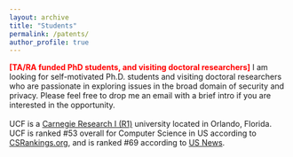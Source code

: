 ```yaml
---
layout: archive
title: "Students"
permalink: /patents/
author_profile: true
---
```


<p> <b><font color="red">[TA/RA funded PhD students, and visiting doctoral researchers]</font></b> I am looking for self-motivated Ph.D. students and visiting doctoral researchers who are passionate in exploring issues in the broad domain of security and privacy. Please feel free to drop me an email with a brief intro if you are interested in the opportunity. 
<br><br>UCF is a <a href="https://en.wikipedia.org/wiki/List_of_research_universities_in_the_United_States">Carnegie Research I (R1)</a> university located in Orlando, Florida. UCF is ranked #53 overall for Computer Science in US according to  <a href="http://csrankings.org/#/index?all">CSRankings.org</a>, and is ranked #69 according to <a href="https://www.usnews.com/best-graduate-schools/top-science-schools/computer-science-rankings">US News</a>.
</p>
